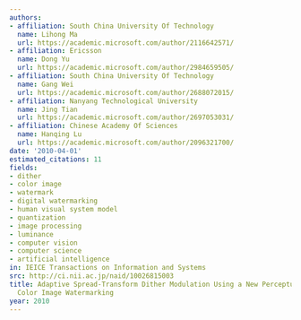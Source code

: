 ```yaml
---
authors:
- affiliation: South China University Of Technology
  name: Lihong Ma
  url: https://academic.microsoft.com/author/2116642571/
- affiliation: Ericsson
  name: Dong Yu
  url: https://academic.microsoft.com/author/2984659505/
- affiliation: South China University Of Technology
  name: Gang Wei
  url: https://academic.microsoft.com/author/2688072015/
- affiliation: Nanyang Technological University
  name: Jing Tian
  url: https://academic.microsoft.com/author/2697053031/
- affiliation: Chinese Academy Of Sciences
  name: Hanqing Lu
  url: https://academic.microsoft.com/author/2096321700/
date: '2010-04-01'
estimated_citations: 11
fields:
- dither
- color image
- watermark
- digital watermarking
- human visual system model
- quantization
- image processing
- luminance
- computer vision
- computer science
- artificial intelligence
in: IEICE Transactions on Information and Systems
src: http://ci.nii.ac.jp/naid/10026815003
title: Adaptive Spread-Transform Dither Modulation Using a New Perceptual Model for
  Color Image Watermarking
year: 2010
---
```

